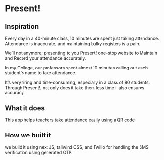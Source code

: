# Present!

<h2>Inspiration</h2>
<p>Every day in a 40-minute class, 10 minutes are spent just taking attendance. Attendance is inaccurate, and maintaining bulky registers is a pain.</p>
<p>We’ll not anymore; presenting to you Present! one-stop website to Maintain and Record your attendance accurately.</p>

<p>In my College, our professors spent almost 10 minutes calling out each student's name to take attendance.</p>
<p>It’s very tiring and time-consuming, especially in a class of 80 students. Through Present!, not only does it take them less time it also ensures accuracy.</p>

<h2>What it does</h2>
<p>This app helps teachers take attendance easily using a QR code</p>

<h2>How we built it</h2>
<p>we build it using next JS, tailwind CSS, and Twilio for handling the SMS verification using generated OTP.</p>


